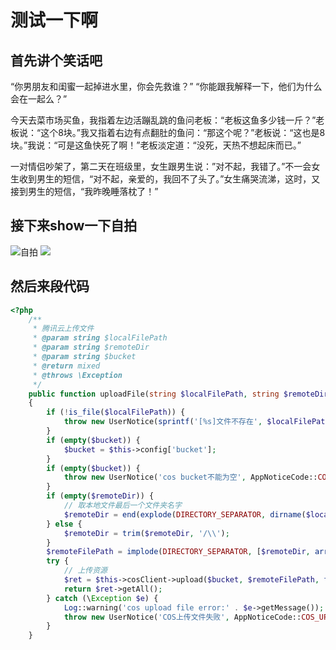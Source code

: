 # 测试一下啊

## 首先讲个笑话吧
“你男朋友和闺蜜一起掉进水里，你会先救谁？”
“你能跟我解释一下，他们为什么会在一起么？”

今天去菜市场买鱼，我指着左边活蹦乱跳的鱼问老板：“老板这鱼多少钱一斤？”老板说：“这个8块。”我又指着右边有点翻肚的鱼问：“那这个呢？”老板说：“这也是8块。”我说：“可是这鱼快死了啊！”老板淡定道：“没死，天热不想起床而已。”

一对情侣吵架了，第二天在班级里，女生跟男生说：”对不起，我错了。”不一会女生收到男生的短信，“对不起，亲爱的，我回不了头了。”女生痛哭流涕，这时，又接到男生的短信，“我昨晚睡落枕了！”

## 接下来show一下自拍
![自拍](http://test-1256151484.cos.ap-beijing.myqcloud.com/article%2Fimages%2F5f25658e1edd4.jpeg "自拍")
![](http://test-1256151484.cos.ap-beijing.myqcloud.com/article%2Fimages%2F5f25662cf1fa2.gif)

## 然后来段代码
```php
<?php
    /**
     * 腾讯云上传文件
     * @param string $localFilePath
     * @param string $remoteDir
     * @param string $bucket
     * @return mixed
     * @throws \Exception
     */
    public function uploadFile(string $localFilePath, string $remoteDir = '', $bucket = '')
    {
        if (!is_file($localFilePath)) {
            throw new UserNotice(sprintf('[%s]文件不存在', $localFilePath), AppNoticeCode::FILE_NOT_EXISTS);
        }
        if (empty($bucket)) {
            $bucket = $this->config['bucket'];
        }
        if (empty($bucket)) {
            throw new UserNotice('cos bucket不能为空', AppNoticeCode::COS_BUCKET_EMPTY);
        }
        if (empty($remoteDir)) {
            // 取本地文件最后一个文件夹名字
            $remoteDir = end(explode(DIRECTORY_SEPARATOR, dirname($localFilePath)));
        } else {
            $remoteDir = trim($remoteDir, '/\\');
        }
        $remoteFilePath = implode(DIRECTORY_SEPARATOR, [$remoteDir, array_pop(explode(DIRECTORY_SEPARATOR, $localFilePath))]);
        try {
            // 上传资源
            $ret = $this->cosClient->upload($bucket, $remoteFilePath, fopen($localFilePath, 'rb'));
            return $ret->getAll();
        } catch (\Exception $e) {
            Log::warning('cos upload file error:' . $e->getMessage());
            throw new UserNotice('COS上传文件失败', AppNoticeCode::COS_UPLOAD_FAILED);
        }
    }
```
